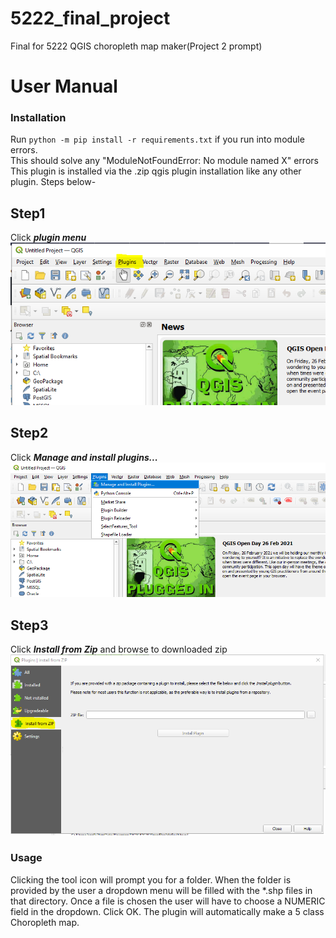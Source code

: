 # 5222_final_project
Final for 5222 QGIS choropleth map maker(Project 2 prompt)

# User Manual
### Installation  
Run ```python -m pip install -r requirements.txt``` if you run into module errors.  
This should solve any "ModuleNotFoundError: No module named X" errors  
This plugin is installed via the .zip qgis plugin installation like any other plugin. Steps below-  

## Step1  
Click _**plugin menu**_  
![image](./assets/step1.PNG)  

## Step2  
Click _**Manage and install plugins...**_  
![image](./assets/step2.PNG)  

## Step3  
Click _**Install from Zip**_ and browse to downloaded zip
![image](./assets/step3.PNG)  

### Usage  
Clicking the tool icon will prompt you for a folder. When the folder is provided by the user a dropdown menu will be filled with the \*.shp files in that directory. Once a file is chosen the user will have to choose a NUMERIC field in the dropdown. Click OK. The plugin will automatically make a 5 class Choropleth map.
